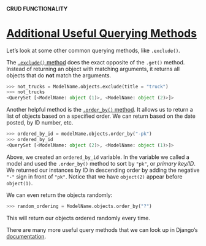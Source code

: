 #### CRUD FUNCTIONALITY
 
 # [Additional Useful Querying Methods](https://www.codecademy.com/paths/build-python-web-apps-with-django/tracks/data-in-django/modules/django-models-and-databases/lessons/django-crud-functionality/exercises/additional-useful-querying-methods)

Let’s look at some other common querying methods, like `.exclude()`.

The [`.exclude()` method](https://docs.djangoproject.com/en/3.1/ref/models/querysets/#exclude) 
does the exact opposite of the `.get()` method. 
Instead of returning an object with matching arguments, it returns all objects that do **not** match the arguments.
```py
>>> not_trucks = ModelName.objects.exclude(title = "truck")
>>> not_trucks
<QuerySet [<ModelName: object (1)>, <ModelName: object (2)>]>
```
Another helpful method is the [`.order_by()` method](https://docs.djangoproject.com/en/3.1/ref/models/querysets/#order-by). 
It allows us to return a list of objects based on a specified order. 
We can return based on the date posted, by ID number, etc.
```py
>>> ordered_by_id = modelName.objects.order_by("-pk")
>>> ordered_by_id
<QuerySet [<ModelName: object (2)>, <ModelName: object (1)>]>
```
Above, we created an `ordered_by_id` variable. 
In the variable we called a model and used the `.order_by()` method to sort by `"pk"`, or *primary key/ID*. 
We returned our instances by ID in descending order by adding the negative `"-"` sign in front of `"pk"`. 
Notice that we have `object(2)` appear before `object(1)`.

We can even return the objects randomly:
```py
>>> random_ordering = ModelName.objects.order_by("?")
```
This will return our objects ordered randomly every time.

There are many more useful query methods that we can look up in Django’s [documentation](https://docs.djangoproject.com/en/3.1/ref/models/querysets/).
